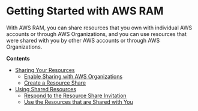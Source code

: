 # Getting Started with AWS RAM<a name="getting-started"></a>

With AWS RAM, you can share resources that you own with individual AWS accounts or through AWS Organizations, and you can use resources that were shared with you by other AWS accounts or through AWS Organizations\.

**Contents**
+ [Sharing Your Resources](getting-started-sharing.md)
  + [Enable Sharing with AWS Organizations](getting-started-sharing.md#getting-started-sharing-orgs)
  + [Create a Resource Share](getting-started-sharing.md#getting-started-sharing-create)
+ [Using Shared Resources](getting-started-shared.md)
  + [Respond to the Resource Share Invitation](getting-started-shared.md#getting-started-shared-respond-invitation)
  + [Use the Resources that are Shared with You](getting-started-shared.md#getting-started-shared-use-resources)
